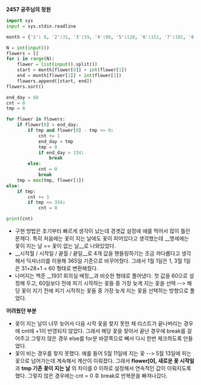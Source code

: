__2457 공주님의 정원__

```python
import sys
input = sys.stdin.readline

month = {'1': 0, '2':31, '3':59, '4':90, '5':120, '6':151, '7':181, '8':212, '9':243, '10':273, '11':304, '12':334}

N = int(input())
flowers = []
for i in range(N):
    flower = list(input().split())
    start = month[flower[0]] + int(flower[1])
    end = month[flower[2]] + int(flower[3])
    flowers.append([start, end])
flowers.sort()

end_day = 60
cnt = 0
tmp = 0

for flower in flowers:
    if flower[0] > end_day:
        if tmp and flower[0] - tmp <= 0:
            cnt += 1
            end_day = tmp
            tmp = 0
            if end_day > 334:
                break
        else:
            cnt = 0
            break
    tmp = max(tmp, flower[1])
else:
    if tmp:
        cnt += 1
        if tmp <= 334:
            cnt = 0

print(cnt)
```

- 구현 방법은 초기부터 빠르게 생각이 났는데 경곗값 설정에 애를 먹어서 많이 틀린 문제다. 특히 처음에는 꽃이 지는 날에도 꽃이 피어있다고 생각했는데 __명세에는 꽃이 지는 날 == 꽃이 없는 날__로 나와있었다.
- __시작월 / 시작일 / 끝월 / 끝일__로 4개 값을 핸들링하기는 조금 까다롭다고 생각해서 딕셔너리를 이용해 365일 기준으로 바꾸어줬다. 그래서 1월 1일은 1, 3월 1일은 31+28+1 = 60 형태로 변환해줬다.
- 나머지는 백준 __1931 회의실 배정__과 비슷한 형태로 풀어냈다. 첫 값을 60으로 설정해 두고, 60일보다 전에 피기 시작하는 꽃들 중 가장 늦게 지는 꽃을 선택 --> 해당 꽃이 지기 전에 피기 시작하는 꽃들 중 가장 늦게 지는 꽃을 선택하는 방향으로 풀었다.



__어려웠던 부분__

- 꽃이 지는 날이 너무 늦어서 다음 시작 꽃을 찾지 못한 채 리스트가 끝나버리는 경우에 cnt에 +1이 반영되지 않았다. 그래서 해당 꽃을 찾아서 끝난 경우에 break를 걸어주고 그렇지 않은 경우 else를 for문 바깥쪽으로 빼서 다시 한번 체크하도록 만들었다.
- 꽃이 비는 경우를 찾지 못했다. 예를 들어 5월 11일에 지는 꽃 --> 5월 13일에 피는 꽃으로 넘어가는데 계속해서 계산이 이뤄졌다. 그래서 __flower[0], 새로운 꽃 시작일__ 과 __tmp 기존 꽃이 지는 날__ 의 차이를 0 이하로 설정해서 연속적인 값이 이뤄지도록 했다. 그렇지 않은 경우에는 cnt = 0 후 break로 반복문을 빠져나갔다.